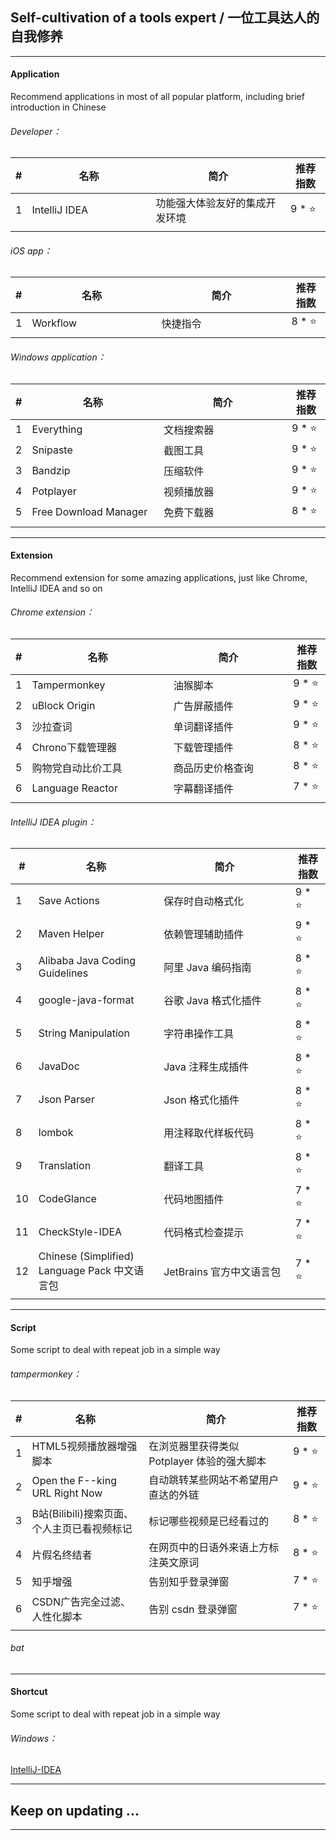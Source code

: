 ## Self-cultivation of a tools expert / 一位工具达人的自我修养

---

#### Application

Recommend applications in most of all popular platform, including brief introduction in Chinese

###### Developer：

| # | 名称 | 简介 | 推荐指数 |
|---|---|---|---|
| 1 | IntelliJ IDEA | 功能强大体验友好的集成开发环境 | 9 * ⭐ |
|   |<img width=400px/>|<img width=500px/>|<img width=100px/>|

###### iOS app：

| # | 名称 | 简介 | 推荐指数 |
|---|---|---|---|
| 1 | Workflow | 快捷指令 | 8 * ⭐ |
|   |<img width=400px/>|<img width=500px/>|<img width=100px/>|

###### Windows application：

| # | 名称 | 简介 | 推荐指数 |
|---|---|---|---|
| 1 | Everything | 文档搜索器 | 9 * ⭐ |
| 2 | Snipaste | 截图工具 | 9 * ⭐ |
| 3 | Bandzip | 压缩软件 | 9 * ⭐ |
| 4 | Potplayer | 视频播放器 | 9 * ⭐ |
| 5 | Free Download Manager | 免费下载器 | 8 * ⭐ |
|   |<img width=400px/>|<img width=500px/>|<img width=100px/>|

---

#### Extension

Recommend extension for some amazing applications, just like Chrome, IntelliJ IDEA and so on

###### Chrome extension：

| # | 名称 | 简介 | 推荐指数 |
|---|---|---|---|
| 1 | Tampermonkey | 油猴脚本 | 9 * ⭐ |
| 2 | uBlock Origin | 广告屏蔽插件 | 9 * ⭐ |
| 3 | 沙拉查词 | 单词翻译插件 | 9 * ⭐ |
| 4 | Chrono下载管理器 | 下载管理插件 | 8 * ⭐ |
| 5 | 购物党自动比价工具 | 商品历史价格查询 | 8 * ⭐ |
| 6 | Language Reactor | 字幕翻译插件 | 7 * ⭐ |
|   |<img width=400px/>|<img width=500px/>|<img width=100px/>|

###### IntelliJ IDEA plugin：

| # | 名称 | 简介 | 推荐指数 |
|---|---|---|---|
| 1 | Save Actions | 保存时自动格式化 | 9 * ⭐ |
| 2 | Maven Helper | 依赖管理辅助插件 | 9 * ⭐ |
| 3 | Alibaba Java Coding Guidelines | 阿里 Java 编码指南 | 8 * ⭐ |
| 4 | google-java-format | 谷歌 Java 格式化插件 | 8 * ⭐ |
| 5 | String Manipulation | 字符串操作工具 | 8 * ⭐ |
| 6 | JavaDoc | Java 注释生成插件 | 8 * ⭐ |
| 7 | Json Parser | Json 格式化插件 | 8 * ⭐ |
| 8 | lombok | 用注释取代样板代码 | 8 * ⭐ |
| 9 | Translation | 翻译工具 | 8 * ⭐ |
| 10| CodeGlance | 代码地图插件 | 7 * ⭐ |
| 11| CheckStyle-IDEA | 代码格式检查提示 | 7 * ⭐ |
| 12| Chinese (Simplified) Language Pack 中文语言包 | JetBrains 官方中文语言包 | 7 * ⭐ |
|   |<img width=400px/>|<img width=500px/>|<img width=100px/>|

---

#### Script

Some script to deal with repeat job in a simple way

###### tampermonkey：

| # | 名称 | 简介 | 推荐指数 |
|---|---|---|---|
| 1 | HTML5视频播放器增强脚本 | 在浏览器里获得类似 Potplayer 体验的强大脚本 | 9 * ⭐ |
| 2 | Open the F--king URL Right Now | 自动跳转某些网站不希望用户直达的外链 | 9 * ⭐ |
| 3 | B站(Bilibili)搜索页面、个人主页已看视频标记 | 标记哪些视频是已经看过的 | 8 * ⭐ |
| 4 | 片假名终结者 | 在网页中的日语外来语上方标注英文原词 | 8 * ⭐ |
| 5 | 知乎增强 | 告别知乎登录弹窗 | 7 * ⭐ |
| 6 | CSDN广告完全过滤、人性化脚本 | 告别 csdn 登录弹窗 | 7 * ⭐ |
|   |<img width=400px/>|<img width=500px/>|<img width=100px/>|

###### bat

---

#### Shortcut

Some script to deal with repeat job in a simple way

###### Windows：

[IntelliJ-IDEA](https://github.com/bourneo/self-cultivation-of-a-tools-expert/blob/master/Shortcut/Windows/IntelliJ-IDEA.md)

---

## Keep on updating ...

---


